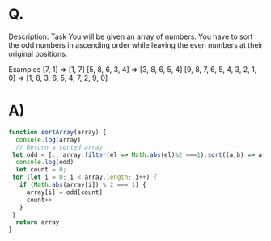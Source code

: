 # Q.
Description:
Task
You will be given an array of numbers. You have to sort the odd numbers in ascending order while leaving the even numbers at their original positions.

Examples
[7, 1]  =>  [1, 7]
[5, 8, 6, 3, 4]  =>  [3, 8, 6, 5, 4]
[9, 8, 7, 6, 5, 4, 3, 2, 1, 0]  =>  [1, 8, 3, 6, 5, 4, 7, 2, 9, 0]

# A)
```js
function sortArray(array) {
  console.log(array)
  // Return a sorted array.
 let odd = [...array.filter(el => Math.abs(el)%2 ===1).sort((a,b) => a-b)];
  console.log(odd)
  let count = 0;
 for (let i = 0; i < array.length; i++) {
   if (Math.abs(array[i]) % 2 === 1) {
     array[i] = odd[count]
     count++
   }
 }
  return array
}
```
